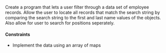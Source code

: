 Create a program that lets a user filter through a data set of employee records. Allow the user to locate all records that match the search string by comparing the search string to the first and last name values of the objects. Also allow for user to search for positions seperately. 

#### Constraints 
- Implement the data using an array of maps